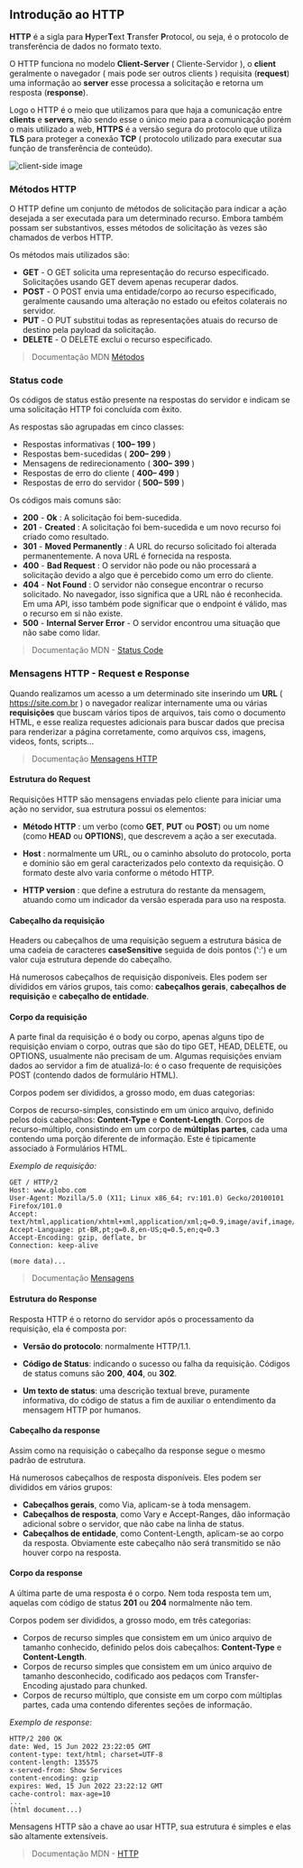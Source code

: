## Introdução ao HTTP

**HTTP** é a sigla para **H**yper**T**ext **T**ransfer **P**rotocol, ou seja, é o protocolo de transferência de dados no formato texto.

O HTTP funciona no modelo **Client-Server** ( Cliente-Servidor ), o **client** geralmente o navegador ( mais pode ser outros clients ) requisita (**request**) uma informação ao **server** esse processa a solicitação e retorna um resposta (**response**).

Logo o HTTP é o meio que utilizamos para que haja a comunicação entre **clients** e **servers**, não sendo esse o único meio para a comunicação porém o mais utilizado a web, **HTTPS** é a versão segura do protocolo que utiliza **TLS** para proteger a conexão **TCP** ( protocolo utilizado para executar sua função de transferência de conteúdo).

![client-side image](./images/client_server.png)

### Métodos HTTP

O HTTP define um conjunto de métodos de solicitação para indicar a ação desejada a ser executada para um determinado recurso. Embora também possam ser substantivos, esses métodos de solicitação às vezes são chamados de verbos HTTP.

Os métodos mais utilizados são:

- **GET** - O GET solicita uma representação do recurso especificado. Solicitações usando GET devem apenas recuperar dados.
- **POST** - O POST envia uma entidade/corpo ao recurso especificado, geralmente causando uma alteração no estado ou efeitos colaterais no servidor.
- **PUT** - O PUT substitui todas as representações atuais do recurso de destino pela payload da solicitação.
- **DELETE** - O DELETE exclui o recurso especificado.

> Documentação MDN [Métodos](https://developer.mozilla.org/en-US/docs/Web/HTTP/Methods)


### Status code

Os códigos de status estão presente na respostas do servidor e indicam se uma solicitação HTTP foi concluída com êxito. 

As respostas são agrupadas em cinco classes:

- Respostas informativas ( **100– 199** )
- Respostas bem-sucedidas ( **200– 299** )
- Mensagens de redirecionamento ( **300– 399** )
- Respostas de erro do cliente ( **400– 499** )
- Respostas de erro do servidor ( **500– 599** )

Os códigos mais comuns são:

- **200** - **Ok** : A solicitação foi bem-sucedida.
- **201** - **Created** : A solicitação foi bem-sucedida e um novo recurso foi criado como resultado.
- **301** - **Moved Permanently** : A URL do recurso solicitado foi alterada permanentemente. A nova URL é fornecida na resposta.
- **400** - **Bad Request** : O servidor não pode ou não processará a solicitação devido a algo que é percebido como um erro do cliente.
- **404** - **Not Found** : O servidor não consegue encontrar o recurso solicitado. No navegador, isso significa que a URL não é reconhecida. Em uma API, isso também pode significar que o endpoint é válido, mas o recurso em si não existe.
- **500** - **Internal Server Error** - O servidor encontrou uma situação que não sabe como lidar.

> Documentação MDN - [Status Code](https://developer.mozilla.org/en-US/docs/Web/HTTP/Status)

### Mensagens HTTP - Request e Response

Quando realizamos um acesso a um determinado site inserindo um **URL** ( https://site.com.br ) o navegador realizar internamente uma ou várias **requisições** que buscam vários tipos de arquivos, tais como o documento HTML, e esse realiza requestes adicionais para buscar dados que precisa para renderizar a página corretamente, como arquivos css, imagens, videos, fonts, scripts...

> Documentação [Mensagens HTTP](https://developer.mozilla.org/pt-BR/docs/Web/HTTP/Messages)

#### Estrutura do Request

Requisições HTTP são mensagens enviadas pelo cliente para iniciar uma ação no servidor, sua estrutura possui os elementos:

- **Método HTTP** : um verbo (como **GET**, **PUT** ou **POST**) ou um nome (como **HEAD** ou **OPTIONS**), que descrevem a ação a ser executada.

- **Host** : normalmente um URL, ou o caminho absoluto do protocolo, porta e domínio são em geral caracterizados pelo contexto da requisição. O formato deste alvo varia conforme o método HTTP.

- **HTTP version** : que define a estrutura do restante da mensagem, atuando como um indicador da versão esperada para uso na resposta.

#### Cabeçalho da requisição

Headers ou cabeçalhos de uma requisição seguem a estrutura básica de uma cadeia de caracteres **caseSensitive** seguida de dois pontos (':') e um valor cuja estrutura depende do cabeçalho.

Há numerosos cabeçalhos de requisição disponíveis. Eles podem ser divididos em vários grupos, tais como: **cabeçalhos gerais**, **cabeçalhos de requisição** e **cabeçalho de entidade**.


#### Corpo da requisição

A parte final da requisição é o body ou corpo, apenas alguns tipo de requisição enviam o corpo, outras que são do tipo GET, HEAD, DELETE, ou OPTIONS, usualmente não precisam de um.
Algumas requisições enviam dados ao servidor a fim de atualizá-lo: é o caso frequente de requisições POST (contendo dados de formulário HTML).

Corpos podem ser divididos, a grosso modo, em duas categorias:

Corpos de recurso-simples, consistindo em um único arquivo, definido pelos dois cabeçalhos: **Content-Type** e **Content-Length**.
Corpos de recurso-múltiplo, consistindo em um corpo de **múltiplas partes**, cada uma contendo uma porção diferente de informação. Este é tipicamente associado à Formulários HTML.


*Exemplo de requisição:*
```http
GET / HTTP/2
Host: www.globo.com
User-Agent: Mozilla/5.0 (X11; Linux x86_64; rv:101.0) Gecko/20100101 Firefox/101.0
Accept: text/html,application/xhtml+xml,application/xml;q=0.9,image/avif,image/webp,*/*;q=0.8
Accept-Language: pt-BR,pt;q=0.8,en-US;q=0.5,en;q=0.3
Accept-Encoding: gzip, deflate, br
Connection: keep-alive

(more data)...
```

> Documentação [Mensagens](https://developer.mozilla.org/pt-BR/docs/Web/HTTP/Messages)

#### Estrutura do Response

Resposta HTTP é o retorno do servidor após o processamento da requisição, ela é composta por:

- **Versão do protocolo**: normalmente HTTP/1.1.

- **Código de Status**: indicando o sucesso ou falha da requisição. Códigos de status comuns são **200**, **404**, ou **302**.

- **Um texto de status**: uma descrição textual breve, puramente informativa, do código de status a fim de auxiliar o entendimento da mensagem HTTP por humanos.

#### Cabeçalho da response

Assim como na requisição o cabeçalho da response segue o mesmo padrão de estrutura.

Há numerosos cabeçalhos de resposta disponíveis. Eles podem ser divididos em vários grupos:

- **Cabeçalhos gerais**, como Via, aplicam-se à toda mensagem.
- **Cabeçalhos de resposta**, como Vary e Accept-Ranges, dão informação adicional sobre o servidor, que não cabe na linha de status.
- **Cabeçalhos de entidade**, como Content-Length, aplicam-se ao corpo da resposta. Obviamente este cabeçalho não será transmitido se não houver corpo na resposta.

#### Corpo da response

A última parte de uma resposta é o corpo. Nem toda resposta tem um, aquelas com código de status **201** ou **204** normalmente não tem.

Corpos podem ser divididos, a grosso modo, em três categorias:

- Corpos de recurso simples que consistem em um único arquivo de tamanho conhecido, definido pelos dois cabeçalhos: **Content-Type** e **Content-Length**.
- Corpos de recurso simples que consistem em um único arquivo de tamanho desconhecido, codificado aos pedaços com Transfer-Encoding ajustado para chunked.
- Corpos de recurso múltiplo, que consiste em um corpo com múltiplas partes, cada uma contendo diferentes seções de informação.

*Exemplo de response:*
```http
HTTP/2 200 OK
date: Wed, 15 Jun 2022 23:22:05 GMT
content-type: text/html; charset=UTF-8
content-length: 135575
x-served-from: Show Services
content-encoding: gzip
expires: Wed, 15 Jun 2022 23:22:12 GMT
cache-control: max-age=10
...
(html document...)
```

Mensagens HTTP são a chave ao usar HTTP, sua estrutura é simples e elas são altamente extensíveis.




> Documentação MDN - [HTTP](https://developer.mozilla.org/pt-BR/docs/Web/HTTP)



